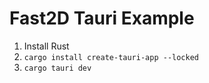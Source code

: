 # Fast2D Tauri Example

1. Install Rust
2. `cargo install create-tauri-app --locked`
3. `cargo tauri dev`
